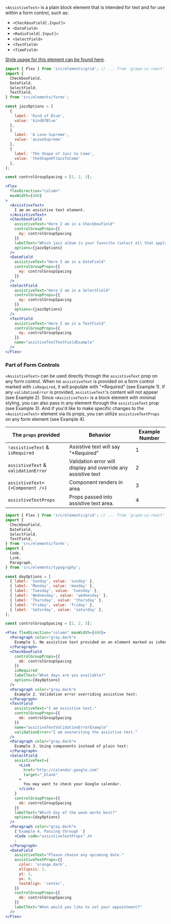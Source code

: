 `<AssistiveText>` is a plain block element that is intended for text and for use within a form control, such as:

* `<CheckboxField[.Input]>`
* `<DateField>`
* `<RadioField[.Input]>`
* `<SelectField>`
* `<TextField>`
* `<TimeField>`

[Style usage for this element can be found here](https://material.io/components/text-fields/#anatomy).

```jsx inside Markdown
import { Flex } from 'src/elements/grid'; // ... from 'grape-ui-react'
import {
  CheckboxField,
  DateField,
  SelectField,
  TextField,
} from 'src/elements/forms';

const jazzOptions = [
  {
    label: 'Kind of Blue',
    value: 'kindOfBlue'
  },
  {
    label: 'A Love Supreme',
    value: 'aLoveSupreme'
  },
  {
    label: 'The Shape of Jazz to Come',
    value: 'theShapeOfJazzToCome'
  },
];

const controlGroupSpacing = [1, 2, 3];

<Flex
  flexDirection="column"
  maxWidth={400}
>
  <AssistiveText>
    I am an assistive text element.
  </AssistiveText>
  <CheckboxField
    assistiveText="Here I am in a CheckboxField"
    controlGroupProps={{
      my: controlGroupSpacing
    }}
    labelText="Which jazz album is your favorite (select all that apply)?"
    options={jazzOptions}
  />
  <DateField
    assistiveText="Here I am in a DateField"
    controlGroupProps={{
      my: controlGroupSpacing
    }}
  />
  <SelectField
    assistiveText="Here I am in a SelectField"
    controlGroupProps={{
      my: controlGroupSpacing
    }}
    options={jazzOptions}
  />
  <TextField
    assistiveText="Here I am in a TextField"
    controlGroupProps={{
      my: controlGroupSpacing
    }}
    name="assitiveTextTextFieldExample"
  />
</Flex>
```

### Part of Form Controls

`<AssistiveText>` can be used directly through the `assistiveText` prop on any form control.  When no `assistiveText` is provided on a form control marked with `isRequired`, it will populate with "*Required" (see Example 1).  If any `validationError` is provided, `assistiveText`'s content will not appear (see Example 2).  Since `<AssistiveText>` is a block element with minimal styling, you can also pass in any element through the `assistiveText` prop (see Example 3).  And if you'd like to make specific changes to the `<AssistiveText>` element via its props, you can utilize `assistiveTextProps` on any form element (see Example 4).

| The `props` provided | Behavior | Example Number |
| - | - | - |
| `!assistiveText` & `isRequired` | Assistive text will say "*Required" | 1 |
| `assistiveText` & `validationError` | Validation error will display and override any assistive text | 2 |
| `assistiveText={<Component />}` | Component renders in area | 3 |
| `assistiveTextProps` | Props passed into assistive text area. | 4 |

```jsx inside Markdown
import { Flex } from 'src/elements/grid'; // ... from 'grape-ui-react'
import {
  CheckboxField,
  DateField,
  SelectField,
  TextField,
} from 'src/elements/forms';
import {
  Code,
  Link,
  Paragraph,
} from 'src/elements/typography';

const dayOptions = [
  { label: 'Sunday', value: 'sunday' },
  { label: 'Monday', value: 'monday' },
  { label: 'Tuesday', value: 'tuesday' },
  { label: 'Wednesday', value: 'wednesday' },
  { label: 'Thursday', value: 'thursday' },
  { label: 'Friday', value: 'friday' },
  { label: 'Saturday', value: 'saturday' },
];

const controlGroupSpacing = [1, 2, 3];

<Flex flexDirection="column" maxWidth={400}>
  <Paragraph color="gray.dark">
    Example 1. No assistive text provided on an element marked as isRequired:
  </Paragraph>
  <CheckboxField
    controlGroupProps={{
      mb: controlGroupSpacing
    }}
    isRequired
    labelText="What days are you available?"
    options={dayOptions}
  />
  <Paragraph color="gray.dark">
    Example 2. Validation error overriding assistive text:
  </Paragraph>
  <TextField
    assistiveText="I am assistive text."
    controlGroupProps={{
      mb: controlGroupSpacing
    }}
    name="assitiveTextValidationErrorExample"
    validationError="I am overwriting the assistive text."
  />
  <Paragraph color="gray.dark">
    Example 3. Using components instead of plain text:
  </Paragraph>
  <SelectField
    assistiveText={
      <Link
        href="http://calendar.google.com"
        target="_blank"
      >
        You may want to check your Google calendar.
      </Link>
    }
    controlGroupProps={{
      mb: controlGroupSpacing
    }}
    labelText="Which day of the week works best?"
    options={dayOptions}
  />
  <Paragraph color="gray.dark">
    {'Example 4. Passing through '}
    <Code code="assistiveTextProps" />
    :
  </Paragraph>
  <DateField
    assistiveText="Please choose any upcoming date."
    assistiveTextProps={{
      color: 'orange.dark',
      ellipsis: 2,
      pt: 1,
      px: 0,
      textAlign: 'center',
    }}
    controlGroupProps={{
      mb: controlGroupSpacing
    }}
    labelText="When would you like to set your appointment?"
  />
</Flex>
```
